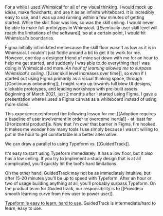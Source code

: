 For a while I used Whimsical for all of my visual thinking. I would mock up ideas, make flowcharts, and use it as an infinite whiteboard. It is incredibly easy to use, and I was up and running within a few minutes of getting started. While the skill floor was low, so was the skill ceiling. I would never be able to make full prototypes in Whimsical. [[Eventually user skill level will reach the limitations of the software]], so at a certain point, I would hit Whimsical's boundaries.

Figma initially intimidated me because the skill floor wasn't as low as it is in Whimsical. I couldn't just fiddle around a bit to get it to work for me. However, one day a designer friend of mine sat down with me for an hour to help me get started, and suddenly I was able to do everything that I was doing in Whimsical and more. *An hour of learning allowed me to surpass Whimsical's ceiling.* [[User skill level increases over time]], so even if I started out using Figma primarily as a visual thinking space, through [[Continuous onboarding]], I might ramp up towards full blow UI designs, clickable prototypes, and leading workshops with pre-built assets. Beginning of March 2021, just 2 months after I started using Figma, I gave a presentation where I used a Figma canvas as a whiteboard instead of using more slides.

This experience reinforced the following lesson for me: [[Adoption requires a baseline of user involvement in order to overcome inertia]] - at least for [[Horizontal product]]s. Now that I'm over that barrier in Figma, I'm hooked. It makes me wonder how many tools I use simply because I wasn't willing to put in the hour to get comfortable in a better alternative.

We can draw a parallel to using Typeform vs. [[GuidedTrack]].

It's easy to start using Typeform immediately. It has a low floor, but it also has a low ceiling. If you try to implement a study design that is at all complicated, you'll quickly hit the tool's hard limitations.

On the other hand, GuidedTrack may not be as immediately intuitive, but after 15-20 minutes you'll be up to speed with Typeform. After an hour or two of usage building anything at all, you'll probably surpass Typeform. On the product team for GuidedTrack, our responsibility is to [[Provide a smooth learning curve from new user to power user]].

[Typeform is easy to learn, hard to use](https://www.youtube.com/watch?v=-7lWc834qPI). GuidedTrack is intermediate/hard to learn, easy to use.